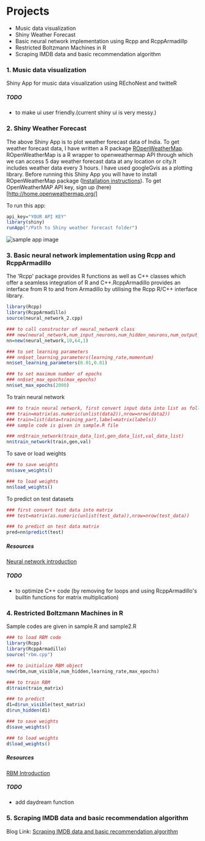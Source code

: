 # Projects
 * Music data visualization
 * Shiny Weather Forecast
 * Basic neural network implementation using Rcpp and RcppArmadillp
 * Restricted Boltzmann Machines in R
 * Scraping IMDB data and basic recommendation algorithm

### 1. Music data visualization
Shiny App for music data visualization using REchoNest and twitteR

##### TODO
* to make ui user friendly.(current shiny ui is very messy.)

### 2. Shiny Weather Forecast
The above Shiny App is to plot weather forecast data of India. To get weather forecast data, I have written a R package [ROpenWeatherMap](https://github.com/mukul13/ROpenWeatherMap). ROpenWeatherMap is a R wrapper to openweathermap API through which we can access 5 day weather forecast data at any location or city.It includes weather data every 3 hours. I have used googleGvis as a plotting library.
Before running this Shiny App you will have to install ROpenWeatherMap package ([Installation instructions](https://github.com/mukul13/ROpenWeatherMap)). To get OpenWeatherMAP API key, sign up (here)[http://home.openweathermap.org/] 

To run this app:
```R
api_key="YOUR API KEY"
library(shiny)
runApp("/Path to Shiny weather forecast folder")
```

![sample app image](https://github.com/mukul13/Projects/blob/master/Shiny%20Weather%20forecast/sample%20Image.JPG)

### 3. Basic neural network implementation using Rcpp and RcppArmadillo
The 'Rcpp' package provides R functions as well as C++ classes which offer a seamless integration of R and C++.RcppArmadillo provides an interface from R to and from Armadillo by utilising the Rcpp R/C++ interface library.

```R
library(Rcpp)
library(RcppArmadillo)
source(neural_network_2.cpp)

### to call constructor of neural_network class
### new(neural_network,num_input_neurons,num_hidden_neurons,num_output_neurons)
nn=new(neural_network,10,64,1)

### to set learning parameters
### nn$set_learning_parameters(learning_rate,momentum)
nn$set_learning_parameters(0.01,0.01)

### to set maximum number of epochs
### nn$set_max_epochs(max_epochs)
nn$set_max_epochs(2000)
````

To train neural network

```R
### to train neural network, first convert input data into list as follows
### train=matrix(as.numeric(unlist(data2)),nrow=nrow(data2))
### train=list(data=training_part,label=matrix(labels))
### sample code is given in sample.R file

### nn$train_network(train_data_list,gen_data_list,val_data_list)
nn$train_network(train,gen,val)
```

To save or load weights

```R
### to save weights
nn$save_weights()

### to load weights
nn$load_weights()
```

To predict on test datasets

```R
### first convert test data into matrix
### test=matrix(as.numeric(unlist(test_data)),nrow=nrow(test_data))

### to predict on test data matrix
pred=nn$predict(test)
```
##### Resources
[Neural network introduction](https://takinginitiative.wordpress.com/2008/04/03/basic-neural-network-tutorial-theory/)

##### TODO
* to optimize C++ code (by removing for loops and using RcppArmadillo's builtin functions for matrix multiplication)

### 4. Restricted Boltzmann Machines in R
Sample codes are given in sample.R and sample2.R

```R
### to load RBM code
library(Rcpp)
library(RcppArmadillo)
source("rbm.cpp")

### to initialize RBM object
new(rbm,num_visible,num_hidden,learning_rate,max_epochs)

### to train RBM
d$train(train_matrix)

### to predict
d1=d$run_visible(test_matrix)
d$run_hidden(d1)

### to save weights
d$save_weights()

### to load weights
d$load_weights()
```

##### Resources
[RBM Introduction](https://github.com/echen/restricted-boltzmann-machines)

##### TODO
* add daydream function

### 5. Scraping IMDB data and basic recommendation algorithm

Blog Link: [Scraping IMDB data and basic recommendation algorithm](http://justanotherdataenthusiast.blogspot.in/2015/12/basic-recommender-system-using-imdb-data.html)

